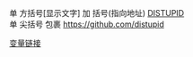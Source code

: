单 方括号[显示文字] 加 括号(指向地址)
[DISTUPID](https://github.com/distupid)  
单 尖括号 包裹
<https://github.com/distupid>

[变量链接][2]

[2]:https://github.com/distupid
